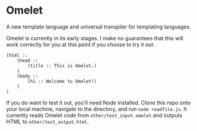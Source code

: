 # Omelet
A new template language and universal transpiler for templating languages.

Omelet is currently in its early stages. I make no guarantees that this will work correctly for you at this point if you choose to try it out.

    (html ::
        (head ::
            (title :: This is Omelet.)
        )
        (body ::
            (h1 :: Welcome to Omelet!)
        )
    )

If you do want to test it out, you'll need Node installed. Clone this repo onto your local machine, navigate to the directory, and run `node readfile.js`. It currently reads Omelet code from `other/test_input.omelet` and outputs HTML to `other/test_output.html`.